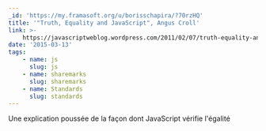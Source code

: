 ```yaml
---
_id: 'https://my.framasoft.org/u/borisschapira/?70rzHQ'
title: '"Truth, Equality and JavaScript", Angus Croll'
link: >-
    https://javascriptweblog.wordpress.com/2011/02/07/truth-equality-and-javascript/
date: '2015-03-13'
tags:
    - name: js
      slug: js
    - name: sharemarks
      slug: sharemarks
    - name: Standards
      slug: standards
---
```


<div class="markdown"><p>Une explication poussée de la façon dont JavaScript vérifie l'égalité
</p></div>
